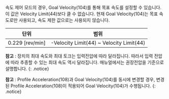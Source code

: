 속도 제어 모드의 경우, Goal Velocity(104)를 통해 목표 속도를 설정할 수 있습니다. 이 값은 Velocity Limit(44)보다 클 수 없습니다. 현재 Goal Velocity(104)는 목표 속도로만 사용되고, 속도 제한 값으로는 사용되지 않습니다.

|단위|범위|
| :---: | :---: |
| 0.229 [rev/min] | -Velocity Limit(44) ~ Velocity Limit(44) |

**참고** : 장치의 최대 속도와 최대 토크는 입력전압에 따라 달라집니다. 따라서 입력 전압에 따라 추종할 수 있는 최대 속도 역시 달라집니다. 매뉴얼에서는 권장전압을 기준으로 설명합니다.
{: .notice}

**참고** : Profile Acceleration(108)과 Goal Velocity(104)를 동시에 변경할 경우, 변경된 Profile Acceleration(108)이 적용되어 Goal Velocity(104)가 수행됩니다.
{: .notice}
